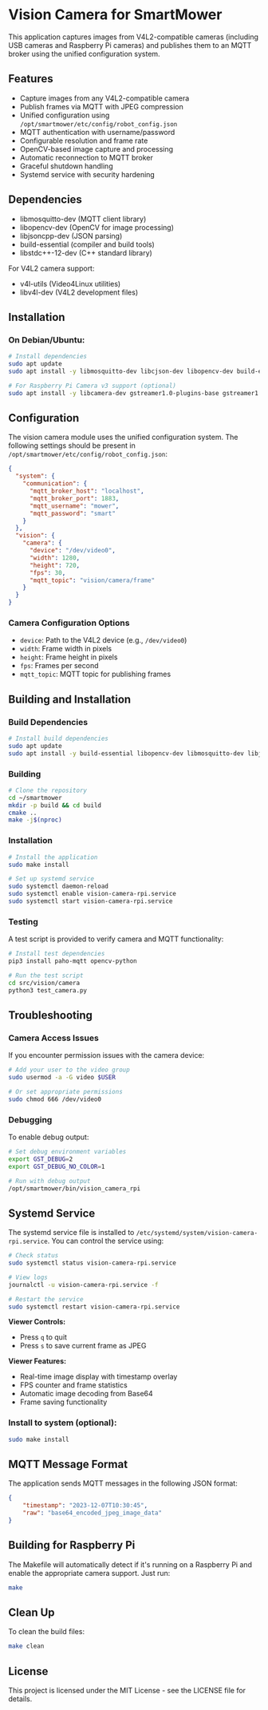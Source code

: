 # Vision Camera for SmartMower

This application captures images from V4L2-compatible cameras (including USB cameras and Raspberry Pi cameras) and publishes them to an MQTT broker using the unified configuration system.

## Features

- Capture images from any V4L2-compatible camera
- Publish frames via MQTT with JPEG compression
- Unified configuration using `/opt/smartmower/etc/config/robot_config.json`
- MQTT authentication with username/password
- Configurable resolution and frame rate
- OpenCV-based image capture and processing
- Automatic reconnection to MQTT broker
- Graceful shutdown handling
- Systemd service with security hardening

## Dependencies

- libmosquitto-dev (MQTT client library)
- libopencv-dev (OpenCV for image processing)
- libjsoncpp-dev (JSON parsing)
- build-essential (compiler and build tools)
- libstdc++-12-dev (C++ standard library)

For V4L2 camera support:
- v4l-utils (Video4Linux utilities)
- libv4l-dev (V4L2 development files)

## Installation

### On Debian/Ubuntu:

```bash
# Install dependencies
sudo apt update
sudo apt install -y libmosquitto-dev libcjson-dev libopencv-dev build-essential

# For Raspberry Pi Camera v3 support (optional)
sudo apt install -y libcamera-dev gstreamer1.0-plugins-base gstreamer1.0-plugins-good
```

## Configuration

The vision camera module uses the unified configuration system. The following settings should be present in `/opt/smartmower/etc/config/robot_config.json`:

```json
{
  "system": {
    "communication": {
      "mqtt_broker_host": "localhost",
      "mqtt_broker_port": 1883,
      "mqtt_username": "mower",
      "mqtt_password": "smart"
    }
  },
  "vision": {
    "camera": {
      "device": "/dev/video0",
      "width": 1280,
      "height": 720,
      "fps": 30,
      "mqtt_topic": "vision/camera/frame"
    }
  }
}
```

### Camera Configuration Options

- `device`: Path to the V4L2 device (e.g., `/dev/video0`)
- `width`: Frame width in pixels
- `height`: Frame height in pixels
- `fps`: Frames per second
- `mqtt_topic`: MQTT topic for publishing frames

## Building and Installation

### Build Dependencies

```bash
# Install build dependencies
sudo apt update
sudo apt install -y build-essential libopencv-dev libmosquitto-dev libjsoncpp-dev v4l-utils
```

### Building

```bash
# Clone the repository
cd ~/smartmower
mkdir -p build && cd build
cmake ..
make -j$(nproc)
```

### Installation

```bash
# Install the application
sudo make install

# Set up systemd service
sudo systemctl daemon-reload
sudo systemctl enable vision-camera-rpi.service
sudo systemctl start vision-camera-rpi.service
```

### Testing

A test script is provided to verify camera and MQTT functionality:

```bash
# Install test dependencies
pip3 install paho-mqtt opencv-python

# Run the test script
cd src/vision/camera
python3 test_camera.py
```

## Troubleshooting

### Camera Access Issues

If you encounter permission issues with the camera device:

```bash
# Add your user to the video group
sudo usermod -a -G video $USER

# Or set appropriate permissions
sudo chmod 666 /dev/video0
```

### Debugging

To enable debug output:

```bash
# Set debug environment variables
export GST_DEBUG=2
export GST_DEBUG_NO_COLOR=1

# Run with debug output
/opt/smartmower/bin/vision_camera_rpi
```

## Systemd Service

The systemd service file is installed to `/etc/systemd/system/vision-camera-rpi.service`. You can control the service using:

```bash
# Check status
sudo systemctl status vision-camera-rpi.service

# View logs
journalctl -u vision-camera-rpi.service -f

# Restart the service
sudo systemctl restart vision-camera-rpi.service
```

**Viewer Controls:**
- Press `q` to quit
- Press `s` to save current frame as JPEG

**Viewer Features:**
- Real-time image display with timestamp overlay
- FPS counter and frame statistics
- Automatic image decoding from Base64
- Frame saving functionality

### Install to system (optional):
```bash
sudo make install
```

## MQTT Message Format

The application sends MQTT messages in the following JSON format:

```json
{
    "timestamp": "2023-12-07T10:30:45",
    "raw": "base64_encoded_jpeg_image_data"
}
```

## Building for Raspberry Pi

The Makefile will automatically detect if it's running on a Raspberry Pi and enable the appropriate camera support. Just run:

```bash
make
```

## Clean Up

To clean the build files:
```bash
make clean
```

## License

This project is licensed under the MIT License - see the LICENSE file for details.
